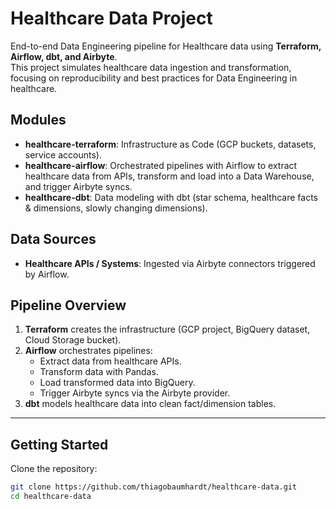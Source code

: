 # Healthcare Data Project

End-to-end Data Engineering pipeline for Healthcare data using **Terraform, Airflow, dbt, and Airbyte**.  
This project simulates healthcare data ingestion and transformation, focusing on reproducibility and best practices for Data Engineering in healthcare.

## Modules
- **healthcare-terraform**: Infrastructure as Code (GCP buckets, datasets, service accounts).
- **healthcare-airflow**: Orchestrated pipelines with Airflow to extract healthcare data from APIs, transform and load into a Data Warehouse, and trigger Airbyte syncs.
- **healthcare-dbt**: Data modeling with dbt (star schema, healthcare facts & dimensions, slowly changing dimensions).

## Data Sources
- **Healthcare APIs / Systems**: Ingested via Airbyte connectors triggered by Airflow.

## Pipeline Overview
1. **Terraform** creates the infrastructure (GCP project, BigQuery dataset, Cloud Storage bucket).
2. **Airflow** orchestrates pipelines:
   - Extract data from healthcare APIs.  
   - Transform data with Pandas.  
   - Load transformed data into BigQuery.  
   - Trigger Airbyte syncs via the Airbyte provider.
3. **dbt** models healthcare data into clean fact/dimension tables.

---

## Getting Started
Clone the repository:
```bash
git clone https://github.com/thiagobaumhardt/healthcare-data.git
cd healthcare-data
